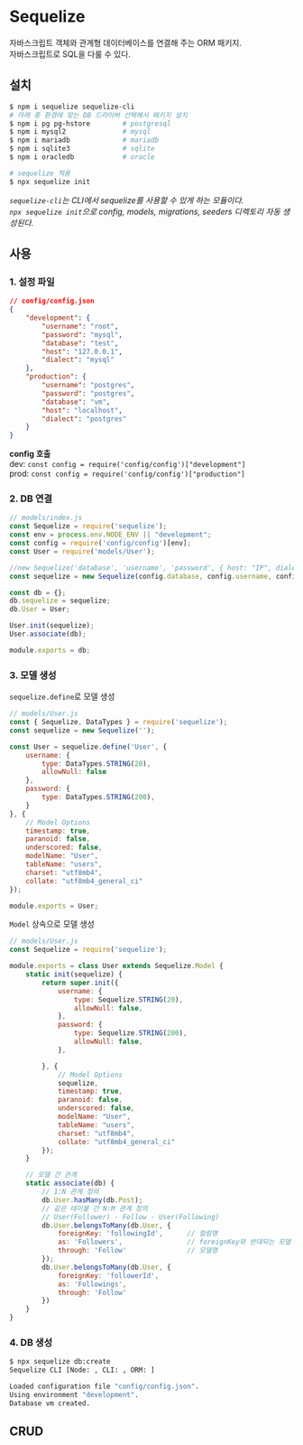 # Sequelize

자바스크립트 객체와 관계형 데이터베이스를 연결해 주는 ORM 패키지.  
자바스크립트로 SQL을 다룰 수 있다.

## 설치

```bash
$ npm i sequelize sequelize-cli
# 아래 중 환경에 맞는 DB 드라이버 선택해서 패키지 설치
$ npm i pg pg-hstore        # postgresql
$ npm i mysql2              # mysql
$ npm i mariadb             # mariadb
$ npm i sqlite3             # sqlite
$ npm i oracledb            # oracle

# sequelize 적용
$ npx sequelize init
```

*`sequelize-cli`는 CLI에서 sequelize를 사용할 수 있게 하는 모듈이다.*  
*`npx sequelize init`으로 config, models, migrations, seeders 디렉토리 자동 생성된다.*

## 사용

### 1. 설정 파일

```json
// config/config.json
{
    "development": {
        "username": "root",
        "password": "mysql",
        "database": "test",
        "host": "127.0.0.1",
        "dialect": "mysql"
    },
    "production": {
        "username": "postgres",
        "password": "postgres",
        "database": "vm",
        "host": "localhost",
        "dialect": "postgres"
    }
}
```

**config 호출**  
dev: `const config = require('config/config')["development"]`  
prod: `const config = require('config/config')["production"]`

### 2. DB 연결

``` javascript
// models/index.js
const Sequelize = require('sequelize');
const env = process.env.NODE_ENV || "development";
const config = require('config/config')[env];
const User = require('models/User');

//new Sequelize('database', 'username', 'password', { host: "IP", dialect: "postgres" })
const sequelize = new Sequelize(config.database, config.username, config.password, config);

const db = {};
db.sequelize = sequelize;
db.User = User;

User.init(sequelize);
User.associate(db);

module.exports = db;
```

### 3. 모델 생성

`sequelize.define`로 모델 생성

```javascript
// models/User.js
const { Sequelize, DataTypes } = require('sequelize');
const sequelize = new Sequelize('');

const User = sequelize.define('User', {
    username: {
        type: DataTypes.STRING(20),
        allowNull: false
    },
    password: {
        type: DataTypes.STRING(200),
    }
}, {
    // Model Options
    timestamp: true,
    paranoid: false,
    underscored: false,
    modelName: "User",
    tableName: "users",
    charset: "utf8mb4",
    collate: "utf8mb4_general_ci"
});

module.exports = User;
```

`Model` 상속으로 모델 생성

```javascript
// models/User.js
const Sequelize = require('sequelize');

module.exports = class User extends Sequelize.Model {
    static init(sequelize) {
        return super.init({
            username: {
                type: Sequelize.STRING(20),
                allowNull: false,
            },
            password: {
                type: Sequelize.STRING(200),
                allowNull: false,
            },

        }, {
            // Model Options
            sequelize,
            timestamp: true,
            paranoid: false,
            underscored: false,
            modelName: "User",
            tableName: "users",
            charset: "utf8mb4",
            collate: "utf8mb4_general_ci"
        });
    }

    // 모델 간 관계 
    static associate(db) {
        // 1:N 관계 정의
        db.User.hasMany(db.Post);
        // 같은 테이블 간 N:M 관계 정의
        // User(Follower) - Follow - User(Following)
        db.User.belongsToMany(db.User, {
            foreignKey: 'followingId',      // 컬럼명
            as: 'Followers',                // foreignKey와 반대되는 모델 - 같은 테이블 간 N:M 관계 정의할 때만 사용
            through: 'Follow'               // 모델명
        });
        db.User.belongsToMany(db.User, {
            foreignKey: 'followerId',
            as: 'Followings',
            through: 'Follow'
        })
    }
}
```

### 4. DB 생성

```bash
$ npx sequelize db:create
Sequelize CLI [Node: , CLI: , ORM: ]

Loaded configuration file "config/config.json".
Using environment "development".
Database vm created.
```

## CRUD
